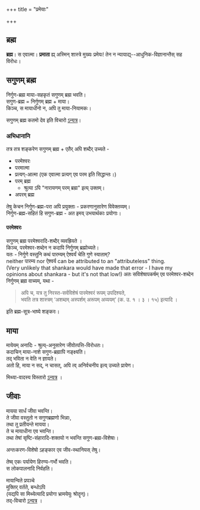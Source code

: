 +++
title = "प्रमेयाः"

+++

## ब्रह्म
**ब्रह्म**। स एवात्मा। **प्रमाता** ह्य् अस्मिन् शास्त्रे मुख्यः प्रमेयः! तेन न न्यायाद्य्--आधुनिक-विज्ञानान्तैस् सह विरोधः।

## सगुणम् ब्रह्म
निर्गुण-ब्रह्म माया-सहकृतं सगुणम् ब्रह्म भवति।  
सगुण-ब्रह्म = निर्गुणम् ब्रह्म + माया।  
किञ्च, स मायाधीनो न, अपि तु माया-नियामकः।   

सगुणम् ब्रह्म कतमो देव इति विचारो [ऽन्यत्र](../deveShu_pratipattiH)। 

### अभिधानानि
तत्र तत्र शङ्करेण सगुणम् ब्रह्म + एतैर् अपि शब्दैर् उच्यते -

- परमेश्वरः
- परमात्मा
- प्रत्यग्-आत्मा (एक एवात्मा प्रत्यग् एव परम इति सिद्धान्तः।)
- परम् ब्रह्म 
  - श्रुत्या ऽपि "नारायणम् परम् ब्रह्म" इत्य् उक्तम्। 
- अपरम् ब्रह्म 

तेषु केचन निर्गुण-ब्रह्म-परा अपि प्रयुक्ताः - प्रकरणानुसारेण विवेक्तव्यम्।  
निर्गुण-ब्रह्म-सहितं हि सगुण-ब्रह्म - अत इमय् उभयार्थकाः प्रयोगाः। 

#### परमेश्वरः
सगुणम् ब्रह्म परमेश्वरादि-शब्दैर् व्यवह्रियते ।  
किञ्च, परमेश्वर-शब्देन न कदापि निर्गुणम् ब्रह्मोच्यते।  
यतः - निर्गुणे वस्तुनि कथं पारम्यम् ऐश्वर्यं चेति गुणे स्याताम्?  
neither पारम्य nor ऐश्वर्य can be attributed to an "attributeless" thing.  
(Very unlikely that shankara would have made that error - I have my opinions about shankara - but it's not that low!)
अतः सविशेषापकर्षम् एव परमेश्वर-शब्देन निर्गुणम् ब्रह्म वाच्यम्, यथा -

> अपि च, यत्र तु निरस्त-सर्वविशेषं पारमेश्वरं रूपम् उपदिश्यते,  
> भवति तत्र शास्त्रम् ‘अशब्दम् अस्पर्शम् अरूपम् अव्ययम्’ (क. उ. १ । ३ । १५) इत्यादि ।

इति ब्रह्म-सूत्र-भाष्ये शङ्करः। 

## माया
मायेयम् अनादिः - श्रुत्य्-अनुसारेण जीवोत्पत्ति-विरोधतः।  
कदाचिन् माया-नाशे सगुण-ब्रह्मापि नङ्क्ष्यति।  
तद् भविता न वेति न ज्ञायते।  
अतो हि, माया न सद्, न चासत्, अपि त्व् अनिर्वचनीय इत्य् उच्यते प्रायेण।  


मिथ्या-वादस्य विस्तारो [ऽन्यत्र](../mithyA-vAdaH) ।  

## जीवाः
मायया सार्धं जीवा भवन्ति।  
ते जीवा वस्तुतो न सगुणब्रह्मणो भिन्नाः,  
तथा तु प्रतीयन्ते मायया।  
ते च मायाधीना एव भवन्ति।  
तथा तेषां सृष्टि-संहारादि-शक्तयो न भवन्ति सगुण-ब्रह्म-विशेषाः।  

अन्तःकरण-विशेषो ऽहङ्कार एव जीव-स्थानियस् तेषु।  

तेष्व् एकः पर्यायेण हिरण्य-गर्भो भवति।  
स लोकपालनादि निर्वहति।  

मायान्विते प्रपञ्चे  
मुक्तिर् वर्तते, बन्धोऽपि  
(यद्यपि सा मिथ्येत्यादि प्रयोगा भ्रामयेयुः श्रोतॄन्)।  
तद्-विचारो [ऽन्यत्र](../muktiH) । 

